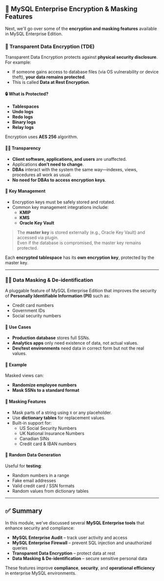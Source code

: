 ## 🔐 MySQL Enterprise Encryption & Masking Features

Next, we'll go over some of the **encryption and masking features** available in MySQL Enterprise Edition.

### 🧊 Transparent Data Encryption (TDE)

Transparent Data Encryption protects against **physical security disclosure**. For example:

- If someone gains access to database files (via OS vulnerability or device theft), **your data remains protected**.
- This is called **Data at Rest Encryption**.

#### 🔒 What is Protected?

- **Tablespaces**
- **Undo logs**
- **Redo logs**
- **Binary logs**
- **Relay logs**

Encryption uses **AES 256** algorithm.

#### 👨‍💻 Transparency

- **Client software, applications, and users** are unaffected.
- Applications **don’t need to change**.
- **DBAs** interact with the system the same way—indexes, views, procedures all work as usual.
- **No need for DBAs to access encryption keys**.

#### 🔑 Key Management

- Encryption keys must be safely stored and rotated.
- Common key management integrations include:
  - **KMIP**
  - **KMS**
  - **Oracle Key Vault**

> The **master key** is stored externally (e.g., Oracle Key Vault) and accessed via plugin.  
> Even if the database is compromised, the master key remains protected.

Each **encrypted tablespace** has its **own encryption key**, protected by the master key.

---

### 🕵️‍♂️ Data Masking & De-identification

A pluggable feature of MySQL Enterprise Edition that improves the security of **Personally Identifiable Information (PII)** such as:

- Credit card numbers
- Government IDs
- Social security numbers

#### 🔄 Use Cases

- **Production database** stores full SSNs.
- **Analytics apps** only need existence of data, not actual values.
- **Dev/test environments** need data in correct form but not the real values.

#### 🔧 Example

Masked views can:
- **Randomize employee numbers**
- **Mask SSNs to a standard format**

#### 🧰 Masking Features

- Mask parts of a string using `X` or any placeholder.
- Use **dictionary tables** for replacement values.
- Built-in support for:
  - US Social Security Numbers
  - UK National Insurance Numbers
  - Canadian SINs
  - Credit card & IBAN numbers

#### 🎲 Random Data Generation

Useful for **testing**:
- Random numbers in a range
- Fake email addresses
- Valid credit card / SSN formats
- Random values from dictionary tables

---

## ✅ Summary

In this module, we've discussed several **MySQL Enterprise tools** that enhance security and compliance:

- **MySQL Enterprise Audit** – track user activity and access
- **MySQL Enterprise Firewall** – prevent SQL injection and unauthorized queries
- **Transparent Data Encryption** – protect data at rest
- **Data Masking & De-identification** – secure sensitive personal data

These features improve **compliance**, **security**, and **operational efficiency** in enterprise MySQL environments.
